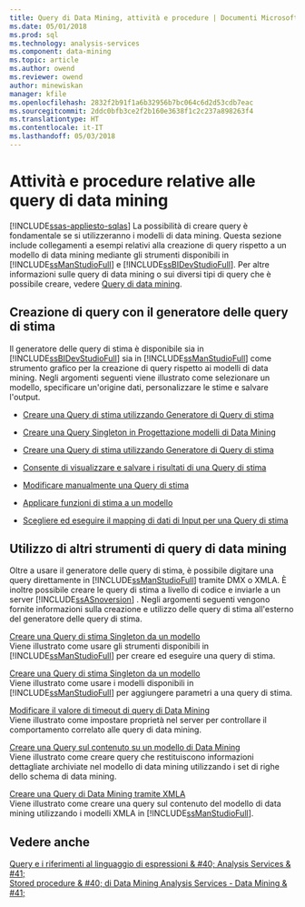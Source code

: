 ```yaml
---
title: Query di Data Mining, attività e procedure | Documenti Microsoft
ms.date: 05/01/2018
ms.prod: sql
ms.technology: analysis-services
ms.component: data-mining
ms.topic: article
ms.author: owend
ms.reviewer: owend
author: minewiskan
manager: kfile
ms.openlocfilehash: 2832f2b91f1a6b32956b7bc064c6d2d53cdb7eac
ms.sourcegitcommit: 2ddc0bfb3ce2f2b160e3638f1c2c237a898263f4
ms.translationtype: HT
ms.contentlocale: it-IT
ms.lasthandoff: 05/03/2018
---
```

# <a name="data-mining-query-tasks-and-how-tos"></a>Attività e procedure relative alle query di data mining
[!INCLUDE[ssas-appliesto-sqlas](../../includes/ssas-appliesto-sqlas.md)]
  La possibilità di creare query è fondamentale se si utilizzeranno i modelli di data mining. Questa sezione include collegamenti a esempi relativi alla creazione di query rispetto a un modello di data mining mediante gli strumenti disponibili in [!INCLUDE[ssManStudioFull](../../includes/ssmanstudiofull-md.md)] e [!INCLUDE[ssBIDevStudioFull](../../includes/ssbidevstudiofull-md.md)]. Per altre informazioni sulle query di data mining o sui diversi tipi di query che è possibile creare, vedere [Query di data mining](../../analysis-services/data-mining/data-mining-queries.md).  
  
## <a name="creating-queries-with-prediction-query-builder"></a>Creazione di query con il generatore delle query di stima  
 Il generatore delle query di stima è disponibile sia in [!INCLUDE[ssBIDevStudioFull](../../includes/ssbidevstudiofull-md.md)] sia in [!INCLUDE[ssManStudioFull](../../includes/ssmanstudiofull-md.md)] come strumento grafico per la creazione di query rispetto ai modelli di data mining. Negli argomenti seguenti viene illustrato come selezionare un modello, specificare un'origine dati, personalizzare le stime e salvare l'output.  
  
-   [Creare una Query di stima utilizzando Generatore di Query di stima](../../analysis-services/data-mining/create-a-prediction-query-using-the-prediction-query-builder.md)  
  
-   [Creare una Query Singleton in Progettazione modelli di Data Mining](../../analysis-services/data-mining/create-a-singleton-query-in-the-data-mining-designer.md)  
  
-   [Creare una Query di stima utilizzando Generatore di Query di stima](../../analysis-services/data-mining/create-a-prediction-query-using-the-prediction-query-builder.md)  
  
-   [Consente di visualizzare e salvare i risultati di una Query di stima](../../analysis-services/data-mining/view-and-save-the-results-of-a-prediction-query.md)  
  
-   [Modificare manualmente una Query di stima](../../analysis-services/data-mining/manually-edit-a-prediction-query.md)  
  
-   [Applicare funzioni di stima a un modello](../../analysis-services/data-mining/apply-prediction-functions-to-a-model.md)  
  
-   [Scegliere ed eseguire il mapping di dati di Input per una Query di stima](../../analysis-services/data-mining/choose-and-map-input-data-for-a-prediction-query.md)  
  
## <a name="using-other-data-mining-query-tools"></a>Utilizzo di altri strumenti di query di data mining  
 Oltre a usare il generatore delle query di stima, è possibile digitare una query direttamente in [!INCLUDE[ssManStudioFull](../../includes/ssmanstudiofull-md.md)] tramite DMX o XMLA. È inoltre possibile creare le query di stima a livello di codice e inviarle a un server [!INCLUDE[ssASnoversion](../../includes/ssasnoversion-md.md)] . Negli argomenti seguenti vengono fornite informazioni sulla creazione e utilizzo delle query di stima all'esterno del generatore delle query di stima.  
  
 [Creare una Query di stima Singleton da un modello](../../analysis-services/data-mining/create-a-singleton-prediction-query-from-a-template.md)  
 Viene illustrato come usare gli strumenti disponibili in [!INCLUDE[ssManStudioFull](../../includes/ssmanstudiofull-md.md)] per creare ed eseguire una query di stima.  
  
 [Creare una Query di stima Singleton da un modello](../../analysis-services/data-mining/create-a-singleton-prediction-query-from-a-template.md)  
 Viene illustrato come usare i modelli disponibili in [!INCLUDE[ssManStudioFull](../../includes/ssmanstudiofull-md.md)] per aggiungere parametri a una query di stima.  
  
 [Modificare il valore di timeout di query di Data Mining](../../analysis-services/data-mining/change-the-time-out-value-for-data-mining-queries.md)  
 Viene illustrato come impostare proprietà nel server per controllare il comportamento correlato alle query di data mining.  
  
 [Creare una Query sul contenuto su un modello di Data Mining](../../analysis-services/data-mining/create-a-content-query-on-a-mining-model.md)  
 Viene illustrato come creare query che restituiscono informazioni dettagliate archiviate nel modello di data mining utilizzando i set di righe dello schema di data mining.  
  
 [Creare una Query di Data Mining tramite XMLA](../../analysis-services/data-mining/create-a-data-mining-query-by-using-xmla.md)  
 Viene illustrato come creare una query sul contenuto del modello di data mining utilizzando i modelli XMLA in [!INCLUDE[ssManStudioFull](../../includes/ssmanstudiofull-md.md)].  
  
## <a name="see-also"></a>Vedere anche  
 [Query e i riferimenti al linguaggio di espressioni & #40; Analysis Services & #41;](http://msdn.microsoft.com/library/9597533d-35f4-4742-9d8c-7af392163527)   
 [Stored procedure & #40; di Data Mining Analysis Services - Data Mining & #41;](../../analysis-services/data-mining/data-mining-stored-procedures-analysis-services-data-mining.md)  
  
  

